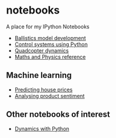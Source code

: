 notebooks
=========

A place for my IPython Notebooks

* [Ballistics model development](http://nbviewer.ipython.org/urls/raw.github.com/pestrickland/notebooks/master/ballistics.ipynb)
* [Control systems using Python](http://nbviewer.ipython.org/urls/raw.github.com/pestrickland/notebooks/master/control_systems.ipynb)
* [Quadcopter dynamics](http://nbviewer.ipython.org/urls/raw.github.com/pestrickland/notebooks/master/quadcopter_dynamics.ipynb)
* [Maths and Physics reference](http://nbviewer.ipython.org/urls/raw.github.com/pestrickland/notebooks/master/maths_physics_reference.ipynb)

## Machine learning

* [Predicting house prices](http://nbviewer.jupyter.org/github/pestrickland/notebooks/blob/master/Predicting%20house%20prices.ipynb)
* [Analysing product sentiment](http://nbviewer.jupyter.org/github/pestrickland/notebooks/blob/master/Analyzing%20product%20sentiment.ipynb) 

Other notebooks of interest
---------------------------

* [Dynamics with Python](http://www.moorepants.info/blog/npendulum.html)
